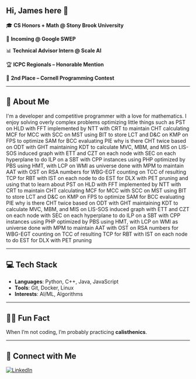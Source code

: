## Hi, James here :wave:

🎓 **CS Honors + Math @ Stony Brook University**

💼 **Incoming @ Google SWEP**

📊 **Technical Advisor Intern @ Scale AI**

🏆 **ICPC Regionals – Honorable Mention**

🥈 **2nd Place – Cornell Programming Contest**

---

## 🧠 About Me

I'm a developer and competitive programmer with a love for mathematics. I enjoy solving overly complex problems optimizing little things such as PST on HLD with FFT implemented by NTT with CRT to maintain CHT calculating MCF for MCC with SCC on MST using BIT to store LCT and D&C on KMP on FPS to optimize SAM for BCC evaluating PIE why is there CHT twice based on ODT with GHT maintaining KDT to calculate MVC, MBM, and MIS on LIS-SOS induced graph with ETT and CZT on each node with SEC on each hyperplane to do ILP on a SBT with CPP instances using PHP optimized by PBS using HMT, with LCP on WMI as universe done with MPM to maintain AAT with OST on RSA numbers for WBG-EGT counting on TCC of resulting TCP for RBT with IST on each node to do EST for DLX with PET pruning and using that to learn about PST on HLD with FFT implemented by NTT with CRT to maintain CHT calculating MCF for MCC with SCC on MST using BIT to store LCT and D&C on KMP on FPS to optimize SAM for BCC evaluating PIE why is there CHT twice based on ODT with GHT maintaining KDT to calculate MVC, MBM, and MIS on LIS-SOS induced graph with ETT and CZT on each node with SEC on each hyperplane to do ILP on a SBT with CPP instances using PHP optimized by PBS using HMT, with LCP on WMI as universe done with MPM to maintain AAT with OST on RSA numbers for WBG-EGT counting on TCC of resulting TCP for RBT with IST on each node to do EST for DLX with PET pruning

---

## 💻 Tech Stack

- **Languages**: Python, C++, Java, JavaScript
- **Tools**: Git, Docker, Linux
- **Interests**: AI/ML, Algorithms

---

## 🏋️‍♂️ Fun Fact

When I’m not coding, I’m probably practicing **calisthenics**.

---

## 🔗 Connect with Me

[![LinkedIn](https://img.shields.io/badge/LinkedIn-0077B5?style=flat&logo=linkedin&logoColor=white)](https://linkedin.com/in/jameslcpp)

